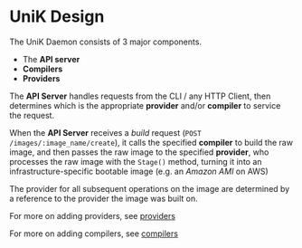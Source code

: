 # UniK Design

The UniK Daemon consists of 3 major components.
* The **API server**
* **Compilers**
* **Providers**

The **API Server** handles requests from the CLI / any HTTP Client, then determines which is the appropriate **provider** and/or **compiler** to service the request.

When the **API Server** receives a *build* request (`POST /images/:image_name/create`), it calls the specified **compiler** to build the raw image, and then passes the raw image to the specified **provider**, who processes the raw image with the `Stage()` method, turning it into an infrastructure-specific bootable image (e.g. an *Amazon AMI* on AWS)

The provider for all subsequent operations on the image are determined by a reference to the provider the image was built on.

For more on adding providers, see [providers](providers/README.md)

For more on adding compilers, see [compilers](compilers/README.md)
